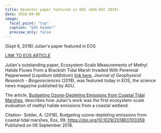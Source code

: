```yaml
---
title: Deventer paper featured in EOS (AUG-DEC 2019)
date: 2018-09-06
image:
  focal_point: "top"
  caption: "EOS header"
  preview_only: false  
---
```


(Sept 6, 2018) Julian's paper featured in EOS
<!--more-->

[LINK TO EOS ARTICLE](https://eos.org/research-spotlights/budgeting-ozone-depleting-emissions-from-coastal-tidal-marshes)

Julian's outstanding paper, Ecosystem-Scale Measurements of Methyl Halide Fluxes From a Brackish Tidal Marsh Invaded With Perennial Pepperweed (*Lepidium latifolium*) [link here](https://agupubs.onlinelibrary.wiley.com/doi/10.1029/2018JG004536), *Journal of Geophysical Research - Biogeosciences* (2018), was featured today in EOS, the science news magazine published by AGU.  

The article, [Budgeting Ozone-Depleting Emissions from Coastal Tidal Marshes](https://eos.org/research-spotlights/budgeting-ozone-depleting-emissions-from-coastal-tidal-marshes), describes how Julian's work was the first ecosystem-scale evaluation of methyl halide emissions from a coastal wetland.  

Citation- Sidder, A. (2018), Budgeting ozone-depleting emissions from coastal tidal marshes, Eos, 99, https://doi.org/10.1029/2018EO103359. Published on 06 September 2018.
